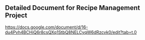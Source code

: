 ## Detailed Document for Recipe Management Project
   https://docs.google.com/document/d/16-du4Pvh4BCHiQ6r8csQXq1StbQ8NELCyqW6dRzcvk0/edit?tab=t.0
